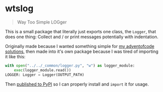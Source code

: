 # wtslog
> Way Too Simple LOGger

This is a small package that literally just exports one class, the `Logger`,
that does one thing: Collect and / or print messages
potentially with indentation.

Originally made because I wanted something simple for
[my adventofcode solutions](https://github.com/kiriDevs/adventofcode),
then made into it's own package because I was tired of importing it like this:

```py
with open("../../_common/logger.py", "w") as logger_module:
    exec(logger_module.read())
LOGGER: Logger = Logger(OUTPUT_PATH)
```

Then [published to PyPI](https://pypi.org/project/wtslog/) so I can properly
install and `import` it for usage.
